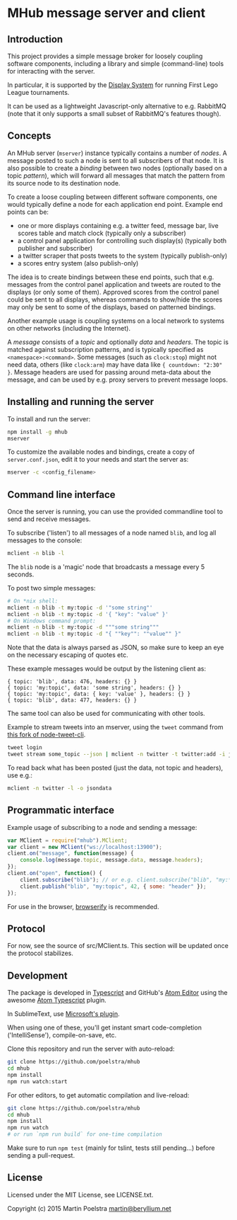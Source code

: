 # MHub message server and client

## Introduction

This project provides a simple message broker for loosely coupling software
components, including a library and simple (command-line) tools for interacting
with the server.

In particular, it is supported by the [Display System](https://github.com/FirstLegoLeague/displaySystem)
for running First Lego League tournaments.

It can be used as a lightweight Javascript-only alternative to e.g. RabbitMQ
(note that it only supports a small subset of RabbitMQ's features though).

## Concepts

An MHub server (`mserver`) instance typically contains a number of *nodes*.
A message posted to such a node is sent to all subscribers of that node.
It is also possible to create a *binding* between two nodes (optionally based on
a topic *pattern*), which will forward all messages that match the pattern from
its source node to its destination node.

To create a loose coupling between different software components, one would
typically define a node for each application end point.
Example end points can be:
* one or more displays containing e.g. a twitter feed, message bar, live scores
  table and match clock (typically only a subscriber)
* a control panel application for controlling such display(s) (typically both
  publisher and subscriber)
* a twitter scraper that posts tweets to the system (typically publish-only)
* a scores entry system (also publish-only)

The idea is to create bindings between these end points, such that e.g. messages
from the control panel application and tweets are routed to the displays (or
only some of them). Approved scores from the control panel could be sent to all
displays, whereas commands to show/hide the scores may only be sent to some of
the displays, based on patterned bindings.

Another example usage is coupling systems on a local network to systems on other
networks (including the Internet).

A *message* consists of a *topic* and optionally *data* and *headers*.
The topic is matched against subscription patterns, and is typically specified
as `<namespace>:<command>`.
Some messages (such as `clock:stop`) might not need data, others
(like `clock:arm`) may have data like `{ countdown: "2:30" }`.
Message headers are used for passing around meta-data about the message, and can
be used by e.g. proxy servers to prevent message loops.

## Installing and running the server

To install and run the server:
```sh
npm install -g mhub
mserver
```

To customize the available nodes and bindings, create a copy of
`server.conf.json`, edit it to your needs and start the server as:
```sh
mserver -c <config_filename>
```

## Command line interface

Once the server is running, you can use the provided commandline tool to
send and receive messages.

To subscribe ('listen') to all messages of a node named `blib`, and log all
messages to the console:
```sh
mclient -n blib -l
```

The `blib` node is a 'magic' node that broadcasts a message every 5 seconds.

To post two simple messages:
```sh
# On *nix shell:
mclient -n blib -t my:topic -d '"some string"'
mclient -n blib -t my:topic -d '{ "key": "value" }'
# On Windows command prompt:
mclient -n blib -t my:topic -d """some string"""
mclient -n blib -t my:topic -d "{ ""key"": ""value"" }"
```
Note that the data is always parsed as JSON, so make sure to keep an eye on the
necessary escaping of quotes etc.

These example messages would be output by the listening client as:
```
{ topic: 'blib', data: 476, headers: {} }
{ topic: 'my:topic', data: 'some string', headers: {} }
{ topic: 'my:topic', data: { key: 'value' }, headers: {} }
{ topic: 'blib', data: 477, headers: {} }
```

The same tool can also be used for communicating with other tools.

Example to stream tweets into an mserver, using the `tweet` command from [this fork of node-tweet-cli](https://github.com/rikkertkoppes/node-tweet-cli).
```sh
tweet login
tweet stream some_topic --json | mclient -n twitter -t twitter:add -i json
```

To read back what has been posted (just the data, not topic and headers), use e.g.:
```sh
mclient -n twitter -l -o jsondata
```

## Programmatic interface

Example usage of subscribing to a node and sending a message:
```js
var MClient = require("mhub").MClient;
var client = new MClient("ws://localhost:13900");
client.on("message", function(message) {
	console.log(message.topic, message.data, message.headers);
});
client.on("open", function() {
	client.subscribe("blib"); // or e.g. client.subscribe("blib", "my:*");
	client.publish("blib", "my:topic", 42, { some: "header" });
});
```

For use in the browser, [browserify](http://browserify.org/) is recommended.

## Protocol

For now, see the source of src/MClient.ts. This section will be updated once the
protocol stabilizes.

## Development

The package is developed in [Typescript](http://www.typescriptlang.org/) and
GitHub's [Atom Editor](https://atom.io/) using the awesome [Atom Typescript](https://github.com/TypeStrong/atom-typescript) plugin.

In SublimeText, use [Microsoft's plugin](https://packagecontrol.io/packages/TypeScript).

When using one of these, you'll get instant smart code-completion
('IntelliSense'), compile-on-save, etc.

Clone this repository and run the server with auto-reload:
```sh
git clone https://github.com/poelstra/mhub
cd mhub
npm install
npm run watch:start
```

For other editors, to get automatic compilation and live-reload:
```sh
git clone https://github.com/poelstra/mhub
cd mhub
npm install
npm run watch
# or run `npm run build` for one-time compilation
```

Make sure to run `npm test` (mainly for tslint, tests still pending...) before
sending a pull-request.

## License

Licensed under the MIT License, see LICENSE.txt.

Copyright (c) 2015 Martin Poelstra <martin@beryllium.net>
